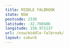 ```yaml
---
title: MIDDLE FALBROOK
state: NSW
postcode: 2330
latitude: -32.760486
longitude: 150.972137
url: /nsw/middle-falbrook/
layout: suburb
---
```

